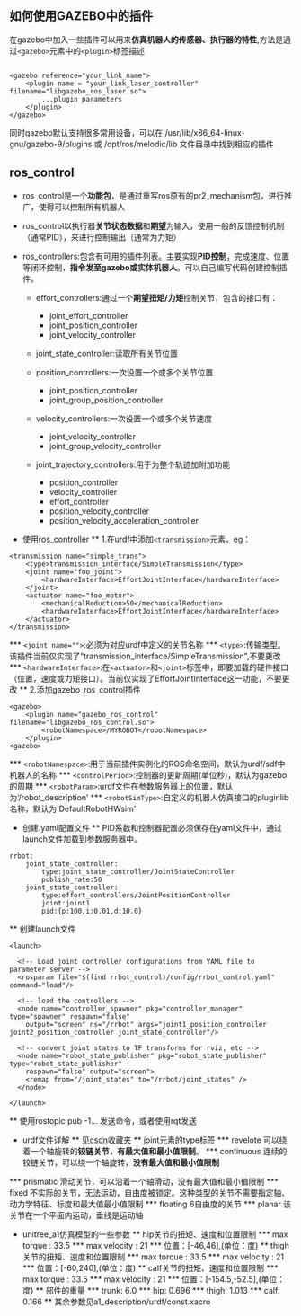 ## 如何使用GAZEBO中的插件
  在gazebo中加入一些插件可以用来**仿真机器人的传感器、执行器的特性**,方法是通过```<gazebo>```元素中的```<plugin>```标签描述
```	

<gazebo reference="your_link_name">
	<plugin name = "your_link_laser_controller" filename="libgazebo_ros_laser.so">
		...plugin parameters
	</plugin>
</gazebo>
```
   同时gazebo默认支持很多常用设备，可以在 /usr/lib/x86_64-linux-gnu/gazebo-9/plugins 或 /opt/ros/melodic/lib 文件目录中找到相应的插件
## ros_control
* ros_control是一个**功能包**，是通过重写ros原有的pr2_mechanism包，进行推广，使得可以控制所有机器人
* ros_control以执行器**关节状态数据**和**期望**为输入，使用一般的反馈控制机制（通常PID），来进行控制输出（通常为力矩）
* ros_controllers:包含有可用的插件列表。主要实现**PID控制**，完成速度、位置等闭环控制，**指令发至gazebo或实体机器人**。可以自己编写代码创建控制插件。
	* effort_controllers:通过一个**期望扭矩/力矩**控制关节，包含的接口有：
		* joint_effort_controller
		* joint_position_controller
		* joint_velocity_controller

	* joint_state_controller:读取所有关节位置
	* position_controllers:一次设置一个或多个关节位置
		* joint_position_controller
		* joint_group_position_controller

	* velocity_controllers:一次设置一个或多个关节速度
		* joint_velocity_controller
		* joint_group_velocity_controller

	* joint_trajectory_controllers:用于为整个轨迹加附加功能
		* position_controller
		* velocity_controller
		* effort_controller
		* position_velocity_controller
		* position_velocity_acceleration_controller

* 使用ros_controller
** 1.在urdf中添加```<transmission>```元素，eg：
```
<transmission name="simple_trans">
	<type>transmission_interface/SimpleTransmission</type>
	<joint name="foo_joint">
		<hardwareInterface>EffortJointInterface</hardwareInterface>
	</joint>
	<actuator name="foo_motor">
		<mechanicalReduction>50</mechanicalReduction>
		<hardwareInterface>EffortJointInterface</hardwareInterface>
	</actuator>
</transmission>
```
*** ```<joint name="">```:必须为对应urdf中定义的关节名称
*** ```<type>```:传输类型。该插件当前仅实现了“transmission_interface/SimpleTransmission",不要更改
*** ```<hardwareInterface>```:在```<actuator>```和```<joint>```标签中，即要加载的硬件接口（位置，速度或力矩接口）。当前仅实现了EffortJointInterface这一功能，不要更改
** 2.添加gazebo_ros_control插件
```
<gazebo>
	<plugin name="gazebo_ros_control" filename="libgazebo_ros_control.so">
		<robotNamespace>/MYROBOT</robotNamespace>
	</plugin>
<gazebo>
```

*** ```<robotNamespace>```:用于当前插件实例化的ROS命名空间，默认为urdf/sdf中机器人的名称
*** ```<controlPeriod>```:控制器的更新周期(单位秒)，默认为gazebo的周期
*** ```<robotParam>```:urdf文件在参数服务器上的位置，默认为‘/robot_description’
*** ```<robotSimType>```:自定义的机器人仿真接口的pluginlib名称，默认为'DefaultRobotHWsim'
* 创建.yaml配置文件
** PID系数和控制器配置必须保存在yaml文件中，通过launch文件加载到参数服务器中。
```
rrbot:
	joint_state_controller:
		type:joint_state_controller/JointStateController
		publish_rate:50
	joint_state_controller:
		type:effort_controllers/JointPositionController
		joint:joint1
		pid:{p:100,i:0.01,d:10.0}
```

** 创建launch文件
```
<launch>

  <!-- Load joint controller configurations from YAML file to parameter server -->
  <rosparam file="$(find rrbot_control)/config/rrbot_control.yaml" command="load"/>

  <!-- load the controllers -->
  <node name="controller_spawner" pkg="controller_manager" type="spawner" respawn="false"
    output="screen" ns="/rrbot" args="joint1_position_controller joint2_position_controller joint_state_controller"/>

  <!-- convert joint states to TF transforms for rviz, etc -->
  <node name="robot_state_publisher" pkg="robot_state_publisher" type="robot_state_publisher"
    respawn="false" output="screen">
    <remap from="/joint_states" to="/rrbot/joint_states" />
  </node>

</launch>

```

** 使用rostopic pub -1...  发送命令，或者使用rqt发送
* urdf文件详解
** [见csdn收藏夹](https://blog.csdn.net/qq_16775293/article/details/88379988)
** joint元素的type标签
*** revelote  可以绕着一个轴旋转的**铰链关节，有最大值和最小值限制**。
*** continuous 连续的铰链关节，可以绕一个轴旋转，**没有最大值和最小值限制**

*** prismatic 滑动关节，可以沿着一个轴滑动，没有最大值和最小值限制
*** fixed 不实际的关节，无法运动，自由度被锁定。这种类型的关节不需要指定轴、动力学特征、标度和最大值最小值限制
*** floating 6自由度的关节
*** planar 该关节在一个平面内运动，垂线是运动轴
* unitree_a1仿真模型的一些参数
** hip关节的扭矩、速度和位置限制
*** max torque : 33.5
*** max velocity : 21
*** 位置：[-46,46],(单位：度)
** thigh关节的扭矩、速度和位置限制
*** max torque : 33.5
*** max velocity : 21
*** 位置：[-60,240],(单位：度)
** calf关节的扭矩、速度和位置限制
*** max torque : 33.5
*** max velocity : 21
*** 位置：[-154.5,-52.5],(单位：度)
** 部件的重量
*** trunk: 6.0
*** hip: 0.696
*** thigh: 1.013
*** calf: 0.166
** 其余参数见a1_description/urdf/const.xacro
